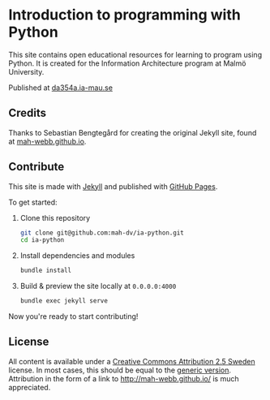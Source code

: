 # Introduction to programming with Python

This site contains open educational resources for learning to program using Python. It is created for the Information Architecture program at Malmö University.

Published at [da354a.ia-mau.se](http://da354a.ia-mau.se)


## Credits

Thanks to Sebastian Bengtegård for creating the original Jekyll site, found at [mah-webb.github.io](http://mah-webb.github.io).


## Contribute

This site is made with [Jekyll](http://jekyllrb.com) and published with [GitHub Pages](https://pages.github.com/).

To get started:

1. Clone this repository

    ```bash
    git clone git@github.com:mah-dv/ia-python.git
    cd ia-python
    ```

2. Install dependencies and modules

    ```bash
    bundle install
    ```

3. Build & preview the site locally at `0.0.0.0:4000`

    ```bash
    bundle exec jekyll serve
    ```

Now you're ready to start contributing!


## License

All content is available under a [Creative Commons Attribution 2.5 Sweden](http://creativecommons.org/licenses/by/2.5/se/) license. In most cases, this should be equal to the [generic version](http://creativecommons.org/licenses/by/2.5/). Attribution in the form of a link to <http://mah-webb.github.io/> is much appreciated.
 